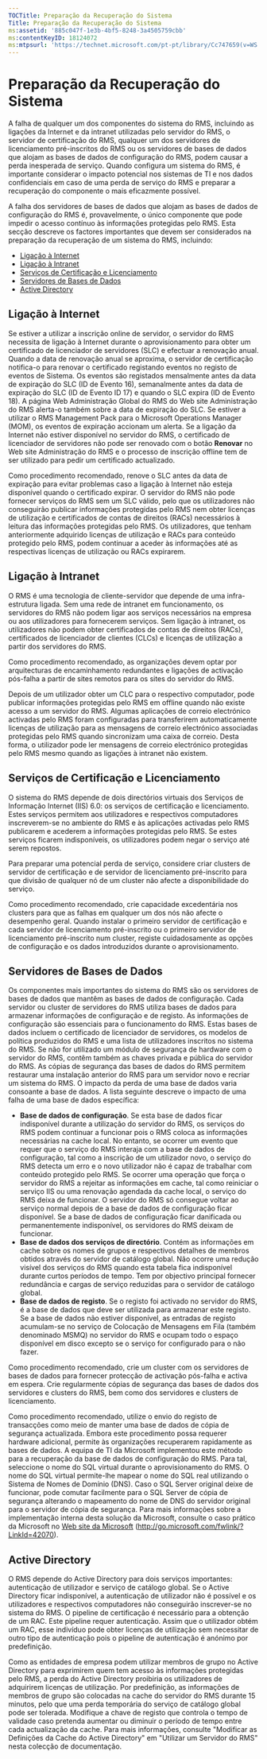 ```yaml
---
TOCTitle: Preparação da Recuperação do Sistema
Title: Preparação da Recuperação do Sistema
ms:assetid: '885c047f-1e3b-4bf5-8248-3a4505759cbb'
ms:contentKeyID: 18124072
ms:mtpsurl: 'https://technet.microsoft.com/pt-pt/library/Cc747659(v=WS.10)'
---
```


Preparação da Recuperação do Sistema
====================================

A falha de qualquer um dos componentes do sistema do RMS, incluindo as ligações da Internet e da intranet utilizadas pelo servidor do RMS, o servidor de certificação do RMS, qualquer um dos servidores de licenciamento pré-inscritos do RMS ou os servidores de bases de dados que alojam as bases de dados de configuração do RMS, podem causar a perda inesperada de serviço. Quando configura um sistema do RMS, é importante considerar o impacto potencial nos sistemas de TI e nos dados confidenciais em caso de uma perda de serviço do RMS e preparar a recuperação do componente o mais eficazmente possível.

A falha dos servidores de bases de dados que alojam as bases de dados de configuração do RMS é, provavelmente, o único componente que pode impedir o acesso contínuo às informações protegidas pelo RMS. Esta secção descreve os factores importantes que devem ser considerados na preparação da recuperação de um sistema do RMS, incluindo:

-   [Ligação à Internet](#bkmk_1)
-   [Ligação à Intranet](#bkmk_2)
-   [Serviços de Certificação e Licenciamento](#bkmk_3)
-   [Servidores de Bases de Dados](#bkmk_4)
-   [Active Directory](#bkmk_5)

<span id="BKMK_1"></span>
Ligação à Internet
------------------

Se estiver a utilizar a inscrição online de servidor, o servidor do RMS necessita de ligação à Internet durante o aprovisionamento para obter um certificado de licenciador de servidores (SLC) e efectuar a renovação anual. Quando a data de renovação anual se aproxima, o servidor de certificação notifica-o para renovar o certificado registando eventos no registo de eventos de Sistema. Os eventos são registados mensalmente antes da data de expiração do SLC (ID de Evento 16), semanalmente antes da data de expiração do SLC (ID de Evento ID 17) e quando o SLC expira (ID de Evento 18). A página Web Administração Global do RMS do Web site Administração do RMS alerta-o também sobre a data de expiração do SLC. Se estiver a utilizar o RMS Management Pack para o Microsoft Operations Manager (MOM), os eventos de expiração accionam um alerta. Se a ligação da Internet não estiver disponível no servidor do RMS, o certificado de licenciador de servidores não pode ser renovado com o botão **Renovar** no Web site Administração do RMS e o processo de inscrição offline tem de ser utilizado para pedir um certificado actualizado.

Como procedimento recomendado, renove o SLC antes da data de expiração para evitar problemas caso a ligação à Internet não esteja disponível quando o certificado expirar. O servidor do RMS não pode fornecer serviços do RMS sem um SLC válido, pelo que os utilizadores não conseguirão publicar informações protegidas pelo RMS nem obter licenças de utilização e certificados de contas de direitos (RACs) necessários à leitura das informações protegidas pelo RMS. Os utilizadores, que tenham anteriormente adquirido licenças de utilização e RACs para conteúdo protegido pelo RMS, podem continuar a aceder às informações até as respectivas licenças de utilização ou RACs expirarem.

<span id="BKMK_2"></span>
Ligação à Intranet
------------------

O RMS é uma tecnologia de cliente-servidor que depende de uma infra-estrutura ligada. Sem uma rede de intranet em funcionamento, os servidores do RMS não podem ligar aos serviços necessários na empresa ou aos utilizadores para fornecerem serviços. Sem ligação à intranet, os utilizadores não podem obter certificados de contas de direitos (RACs), certificados de licenciador de clientes (CLCs) e licenças de utilização a partir dos servidores do RMS.

Como procedimento recomendado, as organizações devem optar por arquitecturas de encaminhamento redundantes e ligações de activação pós-falha a partir de sites remotos para os sites do servidor do RMS.

Depois de um utilizador obter um CLC para o respectivo computador, pode publicar informações protegidas pelo RMS em offline quando não existe acesso a um servidor do RMS. Algumas aplicações de correio electrónico activadas pelo RMS foram configuradas para transferirem automaticamente licenças de utilização para as mensagens de correio electrónico associadas protegidas pelo RMS quando sincronizam uma caixa de correio. Desta forma, o utilizador pode ler mensagens de correio electrónico protegidas pelo RMS mesmo quando as ligações à intranet não existem.

<span id="BKMK_3"></span>
Serviços de Certificação e Licenciamento
----------------------------------------

O sistema do RMS depende de dois directórios virtuais dos Serviços de Informação Internet (IIS) 6.0: os serviços de certificação e licenciamento. Estes serviços permitem aos utilizadores e respectivos computadores inscreverem-se no ambiente do RMS e às aplicações activadas pelo RMS publicarem e acederem a informações protegidas pelo RMS. Se estes serviços ficarem indisponíveis, os utilizadores podem negar o serviço até serem repostos.

Para preparar uma potencial perda de serviço, considere criar clusters de servidor de certificação e de servidor de licenciamento pré-inscrito para que divisão de qualquer nó de um cluster não afecte a disponibilidade do serviço.

Como procedimento recomendado, crie capacidade excedentária nos clusters para que as falhas em qualquer um dos nós não afecte o desempenho geral. Quando instalar o primeiro servidor de certificação e cada servidor de licenciamento pré-inscrito ou o primeiro servidor de licenciamento pré-inscrito num cluster, registe cuidadosamente as opções de configuração e os dados introduzidos durante o aprovisionamento.

<span id="BKMK_4"></span>
Servidores de Bases de Dados
----------------------------

Os componentes mais importantes do sistema do RMS são os servidores de bases de dados que mantêm as bases de dados de configuração. Cada servidor ou cluster de servidores do RMS utiliza bases de dados para armazenar informações de configuração e de registo. As informações de configuração são essenciais para o funcionamento do RMS. Estas bases de dados incluem o certificado de licenciador de servidores, os modelos de política produzidos do RMS e uma lista de utilizadores inscritos no sistema do RMS. Se não for utilizado um módulo de segurança de hardware com o servidor do RMS, contêm também as chaves privada e pública do servidor do RMS. As cópias de segurança das bases de dados do RMS permitem restaurar uma instalação anterior do RMS para um servidor novo e recriar um sistema do RMS. O impacto da perda de uma base de dados varia consoante a base de dados. A lista seguinte descreve o impacto de uma falha de uma base de dados específica:

-   **Base de dados de configuração**. Se esta base de dados ficar indisponível durante a utilização do servidor do RMS, os serviços do RMS podem continuar a funcionar pois o RMS coloca as informações necessárias na cache local. No entanto, se ocorrer um evento que requer que o serviço do RMS interaja com a base de dados de configuração, tal como a inscrição de um utilizador novo, o serviço do RMS detecta um erro e o novo utilizador não é capaz de trabalhar com conteúdo protegido pelo RMS. Se ocorrer uma operação que força o servidor do RMS a rejeitar as informações em cache, tal como reiniciar o serviço IIS ou uma renovação agendada da cache local, o serviço do RMS deixa de funcionar. O servidor do RMS só consegue voltar ao serviço normal depois de a base de dados de configuração ficar disponível.
    Se a base de dados de configuração ficar danificada ou permanentemente indisponível, os servidores do RMS deixam de funcionar.
-   **Base de dados dos serviços de directório**. Contém as informações em cache sobre os nomes de grupos e respectivos detalhes de membros obtidos através do servidor de catálogo global. Não ocorre uma redução visível dos serviços do RMS quando esta tabela fica indisponível durante curtos períodos de tempo. Tem por objectivo principal fornecer redundância e cargas de serviço reduzidas para o servidor de catálogo global.
-   **Base de dados de registo**. Se o registo foi activado no servidor do RMS, é a base de dados que deve ser utilizada para armazenar este registo. Se a base de dados não estiver disponível, as entradas de registo acumulam-se no serviço de Colocação de Mensagens em Fila (também denominado MSMQ) no servidor do RMS e ocupam todo o espaço disponível em disco excepto se o serviço for configurado para o não fazer.

Como procedimento recomendado, crie um cluster com os servidores de bases de dados para fornecer protecção de activação pós-falha e activa em espera. Crie regularmente cópias de segurança das bases de dados dos servidores e clusters do RMS, bem como dos servidores e clusters de licenciamento.

Como procedimento recomendado, utilize o envio do registo de transacções como meio de manter uma base de dados de cópia de segurança actualizada. Embora este procedimento possa requerer hardware adicional, permite às organizações recuperarem rapidamente as bases de dados. A equipa de TI da Microsoft implementou este método para a recuperação da base de dados de configuração do RMS. Para tal, seleccione o nome do SQL virtual durante o aprovisionamento do RMS. O nome do SQL virtual permite-lhe mapear o nome do SQL real utilizando o Sistema de Nomes de Domínio (DNS). Caso o SQL Server original deixe de funcionar, pode comutar facilmente para o SQL Server de cópia de segurança alterando o mapeamento do nome de DNS do servidor original para o servidor de cópia de segurança. Para mais informações sobre a implementação interna desta solução da Microsoft, consulte o caso prático da Microsoft no [Web site da Microsoft](http://go.microsoft.com/fwlink/?linkid=42070) (http://go.microsoft.com/fwlink/?LinkId=42070).

<span id="BKMK_5"></span>
Active Directory
----------------

O RMS depende do Active Directory para dois serviços importantes: autenticação de utilizador e serviço de catálogo global. Se o Active Directory ficar indisponível, a autenticação de utilizador não é possível e os utilizadores e respectivos computadores não conseguirão inscrever-se no sistema do RMS. O pipeline de certificação é necessário para a obtenção de um RAC. Este pipeline requer autenticação. Assim que o utilizador obtém um RAC, esse indivíduo pode obter licenças de utilização sem necessitar de outro tipo de autenticação pois o pipeline de autenticação é anónimo por predefinição.

Como as entidades de empresa podem utilizar membros de grupo no Active Directory para exprimirem quem tem acesso às informações protegidas pelo RMS, a perda do Active Directory proibiria os utilizadores de adquirirem licenças de utilização. Por predefinição, as informações de membros de grupo são colocadas na cache do servidor do RMS durante 15 minutos, pelo que uma perda temporária do serviço de catálogo global pode ser tolerada. Modifique a chave de registo que controla o tempo de validade caso pretenda aumentar ou diminuir o período de tempo entre cada actualização da cache. Para mais informações, consulte "Modificar as Definições da Cache do Active Directory" em "Utilizar um Servidor do RMS" nesta colecção de documentação.
